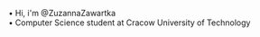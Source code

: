 &#x2022; Hi, i'm @ZuzannaZawartka <br>
&#x2022; Computer Science student at Cracow University of Technology



